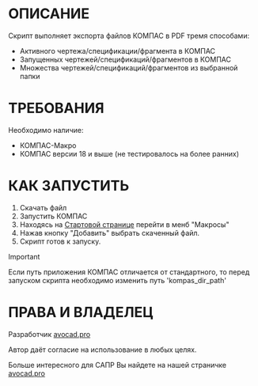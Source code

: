 # ОПИСАНИЕ
Скрипт выполняет экспорта файлов КОМПАС в PDF тремя способами:
- Активного чертежа/спецификации/фрагмента в КОМПАС
- Запущенных чертежей/спецификаций/фрагментов в КОМПАС
- Множества чертежей/спецификаций/фрагментов из выбранной папки
 
# ТРЕБОВАНИЯ
Необходимо наличие:
- КОМПАС-Макро
- КОМПАС версии 18 и выше (не тестировалось на более ранних)

# КАК ЗАПУСТИТЬ
1. Скачать файл
2. Запустить КОМПАС
3. Находясь на [Стартовой странице](https://help.ascon.ru/KOMPAS/23/ru-RU/idr_mainframe_full.html) перейти в менб "Макросы"
4. Нажав кнопку "Добавить" выбрать скаченный файл.
5. Скрипт готов к запуску.

> [!IMPORTANT]
> Если путь приложения КОМПАС отличается от стандартного, то перед запуском скрипта необходимо изменить путь 'kompas_dir_path'

# ПРАВА И ВЛАДЕЛЕЦ
Разработчик [avocad.pro](https://avocad.pro/)

Автор даёт согласие на использование в любых целях.

Больше интересного для САПР Вы найдете на нашей страничке [avocad.pro](https://avocad.pro/)
